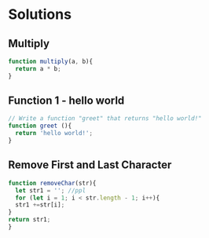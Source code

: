 # Solutions

## Multiply

```JavaScript
function multiply(a, b){
  return a * b;
}
```

## Function 1 - hello world
```JavaScript
// Write a function "greet" that returns "hello world!"
function greet (){
  return 'hello world!';
}
```

## Remove First and Last Character
```JavaScript
function removeChar(str){
  let str1 = ''; //ppl
  for (let i = 1; i < str.length - 1; i++){
  str1 +=str[i];
}
return str1;
}
```